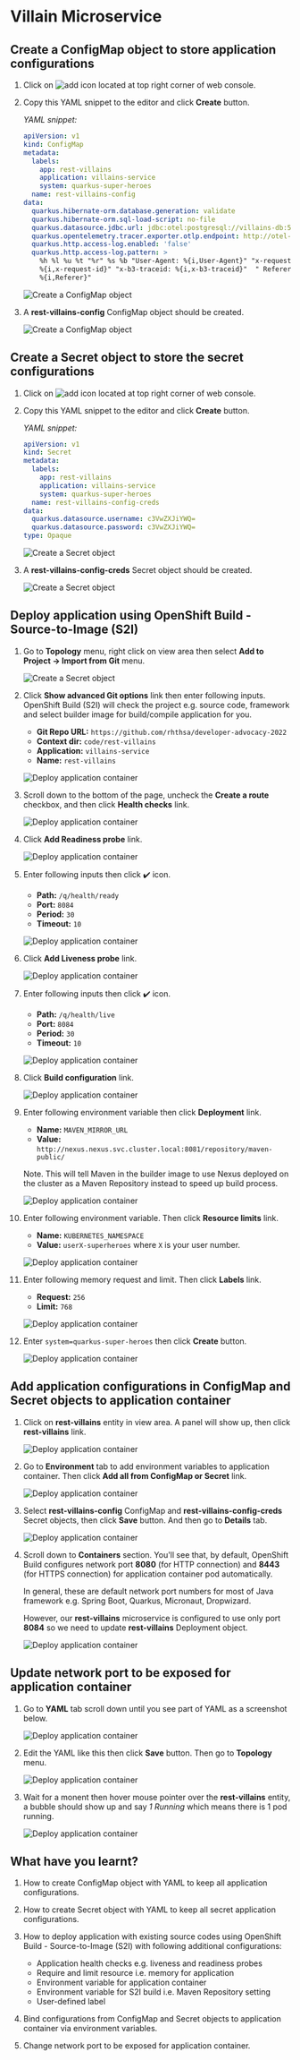 # Villain Microservice

## Create a ConfigMap object to store application configurations

1. Click on ![add](image/add-icon.png) icon located at top right corner of web console.

2. Copy this YAML snippet to the editor and click **Create** button.

   _YAML snippet:_

   ```yaml
   apiVersion: v1
   kind: ConfigMap
   metadata:
     labels:
       app: rest-villains
       application: villains-service
       system: quarkus-super-heroes
     name: rest-villains-config
   data:
     quarkus.hibernate-orm.database.generation: validate
     quarkus.hibernate-orm.sql-load-script: no-file
     quarkus.datasource.jdbc.url: jdbc:otel:postgresql://villains-db:5432/villains_database
     quarkus.opentelemetry.tracer.exporter.otlp.endpoint: http://otel-collector:4317
     quarkus.http.access-log.enabled: 'false'
     quarkus.http.access-log.pattern: >
       %h %l %u %t "%r" %s %b "User-Agent: %{i,User-Agent}" "x-request-id:
       %{i,x-request-id}" "x-b3-traceid: %{i,x-b3-traceid}"  " Referer:
       %{i,Referer}"
   ```

   ![Create a ConfigMap object](image/villain-microservice/deploy-1.png)

3. A **rest-villains-config** ConfigMap object should be created.

   ![Create a ConfigMap object](image/villain-microservice/deploy-2.png)

## Create a Secret object to store the secret configurations

1. Click on ![add](image/add-icon.png) icon located at top right corner of web console.

2. Copy this YAML snippet to the editor and click **Create** button.

   _YAML snippet:_

   ```yaml
   apiVersion: v1
   kind: Secret
   metadata:
     labels:
       app: rest-villains
       application: villains-service
       system: quarkus-super-heroes
     name: rest-villains-config-creds
   data:
     quarkus.datasource.username: c3VwZXJiYWQ=
     quarkus.datasource.password: c3VwZXJiYWQ=
   type: Opaque
   ```

   ![Create a Secret object](image/villain-microservice/deploy-3.png)

3. A **rest-villains-config-creds** Secret object should be created.

   ![Create a Secret object](image/villain-microservice/deploy-4.png)

## Deploy application using OpenShift Build - Source-to-Image (S2I)

1. Go to **Topology** menu, right click on view area then select **Add to Project -> Import from Git** menu.

   ![Create a Secret object](image/villain-microservice/deploy-5.png)

2. Click **Show advanced Git options** link then enter following inputs. OpenShift Build (S2I) will check the project e.g. source code, framework and select builder image for build/compile application for you.

   - **Git Repo URL:** `https://github.com/rhthsa/developer-advocacy-2022`
   - **Context dir:** `code/rest-villains`
   - **Application:** `villains-service`
   - **Name:** `rest-villains`

   ![Deploy application container](image/villain-microservice/deploy-6.png)

3. Scroll down to the bottom of the page, uncheck the **Create a route** checkbox, and then click **Health checks** link.

   ![Deploy application container](image/villain-microservice/deploy-7.png)

4. Click **Add Readiness probe** link.

   ![Deploy application container](image/villain-microservice/deploy-8.png)

5. Enter following inputs then click :heavy_check_mark: icon.

   - **Path:** `/q/health/ready`
   - **Port:** `8084`
   - **Period:** `30`
   - **Timeout:** `10`

   ![Deploy application container](image/villain-microservice/deploy-9.png)

6. Click **Add Liveness probe** link.

   ![Deploy application container](image/villain-microservice/deploy-10.png)

7. Enter following inputs then click :heavy_check_mark: icon.

   - **Path:** `/q/health/live`
   - **Port:** `8084`
   - **Period:** `30`
   - **Timeout:** `10`

   ![Deploy application container](image/villain-microservice/deploy-11.png)

8. Click **Build configuration** link.

   ![Deploy application container](image/villain-microservice/deploy-12.png)

9. Enter following environment variable then click **Deployment** link.

   - **Name:** `MAVEN_MIRROR_URL`
   - **Value:** `http://nexus.nexus.svc.cluster.local:8081/repository/maven-public/`

   Note. This will tell Maven in the builder image to use Nexus deployed on the cluster as a Maven Repository instead to speed up build process.

   ![Deploy application container](image/villain-microservice/deploy-13.png)

10. Enter following environment variable. Then click **Resource limits** link.

    - **Name:** `KUBERNETES_NAMESPACE`
    - **Value:** `userX-superheroes` where `X` is your user number.

    ![Deploy application container](image/villain-microservice/deploy-14.png)

11. Enter following memory request and limit. Then click **Labels** link.

    - **Request:** `256`
    - **Limit:** `768`

    ![Deploy application container](image/villain-microservice/deploy-15.png)

12. Enter `system=quarkus-super-heroes` then click **Create** button.

    ![Deploy application container](image/villain-microservice/deploy-16.png)

## Add application configurations in ConfigMap and Secret objects to application container

1. Click on **rest-villains** entity in view area. A panel will show up, then click **rest-villains** link.

   ![Deploy application container](image/villain-microservice/deploy-17.png)

2. Go to **Environment** tab to add environment variables to application container. Then click **Add all from ConfigMap or Secret** link.

   ![Deploy application container](image/villain-microservice/deploy-18.png)

3. Select **rest-villains-config** ConfigMap and **rest-villains-config-creds** Secret objects, then click **Save** button. And then go to **Details** tab.

   ![Deploy application container](image/villain-microservice/deploy-19.png)

4. Scroll down to **Containers** section. You'll see that, by default, OpenShift Build configures network port **8080** (for HTTP connection) and **8443** (for HTTPS connection) for application container pod automatically.

   In general, these are default network port numbers for most of Java framework e.g. Spring Boot, Quarkus, Micronaut, Dropwizard.

   However, our **rest-villains** microservice is configured to use only port **8084** so we need to update **rest-villains** Deployment object.

   ![Deploy application container](image/villain-microservice/deploy-20.png)

## Update network port to be exposed for application container

1. Go to **YAML** tab scroll down until you see part of YAML as a screenshot below.

   ![Deploy application container](image/villain-microservice/deploy-21.png)

2. Edit the YAML like this then click **Save** button. Then go to **Topology** menu.

   ![Deploy application container](image/villain-microservice/deploy-22.png)

3. Wait for a monent then hover mouse pointer over the **rest-villains** entity, a bubble should show up and say _1 Running_ which means there is 1 pod running.

   ![Deploy application container](image/villain-microservice/deploy-23.png)

## What have you learnt?

1. How to create ConfigMap object with YAML to keep all application configurations.

2. How to create Secret object with YAML to keep all secret application configurations.

3. How to deploy application with existing source codes using OpenShift Build - Source-to-Image (S2I) with following additional configurations:

   - Application health checks e.g. liveness and readiness probes
   - Require and limit resource i.e. memory for application
   - Environment variable for application container
   - Environment variable for S2I build i.e. Maven Repository setting
   - User-defined label

4. Bind configurations from ConfigMap and Secret objects to application container via environment variables.
5. Change network port to be exposed for application container.
